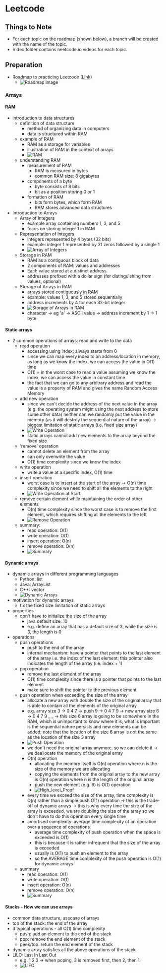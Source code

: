 # Leetcode
## Things to Note
- For each topic on the roadmap (shown below), a branch will be created with the name of the topic.
- Video folder contains neetcode.io videos for each topic.

## Preparation
- Roadmap to practicing Leetcode ([Link](https://neetcode.io/roadmap))
    - ![Roadmap Image](image/roadmap.png)

### Arrays
#### RAM
- introduction to data structures
    - definition of data structure
        - method of organizing data in computers
        - data is structured within RAM
    - example of RAM
        - RAM as a storage for variables
        - illustration of RAM in the context of arrays
        - ![RAM](image/ram.jpeg)
    - understanding RAM 
        - measurement of RAM
            - RAM is measured in bytes
            - common RAM size: 8 gigabytes
        - components of a byte
            - byte consists of 8 bits
            - bit as a position storing 0 or 1
        - formation of RAM
            - bits form bytes, which form RAM
            - RAM stores advanced data structures
- Introduction to Arrays
    - Array of Integers
        - example array containing numbers 1, 3, and 5
        - focus on storing integer 1 in RAM
    - Representation of Integers
        - integers represented by 4 bytes (32 bits)
        - example: integer 1 represented by 31 zeros followed by a single 1
        - ![Array of Integers](image/array.jpeg)
    - Storage in RAM
        - RAM as a contiguous block of data
        - 2 components of RAM: values and addresses
        - Each value stored at a distinct address.
        - addresses prefixed with a dollar sign (for distinguishing from values, optional)
    - Storage of Arrays in RAM
        - arrays stored contiguously in RAM
        - example: values 1, 3, and 5 stored sequentially
        - address increments by 4 for each 32-bit integer
        - ![Storage of Arrays in RAM](image/storage.jpeg)
        - character -> eg 'a' -> ASCII value -> address increment by 1 -> 1 byte

#### Static arrays
- 2 common operations of arrays: read and write to the data
    - read operation
        - accessing using index; always starts from 0
        - since we can map every index to an address/location in memory, as long as we know the index, we can access the value in O(1) time
        - O(1) = in the worst case to read a value assuming we know the index, we can access the value in constant time
        - the fact that we can go to any arbitrary address and read the value is a property of RAM and gives the name Random Access Memory
    - add new operation
        - since we can't decide the address of the next value in the array (e.g. the operating system might using the next address to store some other data) neither can we randomly put the value in the memory (as it will destroy the sequential nature of the array) -> biggest limitation of static arrays (i.e. fixed size array)
        - ![Write Operation](image/write.png)
        - static arrays cannot add new elements to the array beyond the fixed size
    - 'remove' operation
        - cannot delete an element from the array
        - can only overwrite the value
        - O(1) time complexity since we know the index
    - write operation
        - write a value at a specific index, O(1) time
    - insert operation
        - worst case is to insert at the start of the array -> O(n) time complexity since we need to shift all the elements to the right
        - ![Write Operation at Start](image/write_start.png)
    - remove certain element while maintaining the order of other elements
        - O(n) time complexity since the worst case is to remove the first element, which requires shifting all the elements to the left
        - ![Remove Operation](image/remove.png)
    - summary: 
        - read operation: O(1)
        - write operation: O(1)
        - insert operation: O(n)
        - remove operation: O(n)
        - ![Summary](image/summary.png)

#### Dynamic arrays
- dynamic arrays in different programming languages
    - Python: list
    - Java: ArrayList
    - C++: vector
    - ![Dynamic Arrays](image/dynamic.png)
- motivation for dynamic arrays
    - fix the fixed size limitation of static arrays
- properties
    - don't have to initialize the size of the array
        - java default size: 10
        - e.g. define an array that has a default size of 3, while the size is 3, the length is 0
- operations
    - push operations
        - push to the end of the array
        - internal mechanism: have a pointer that points to the last element of the array i.e. the index of the last element; this pointer also indicates the length of the array (i.e. index + 1)
    - pop operation
        - remove the last element of the array
        - O(1) time complexity since there is a pointer that points to the last element
        - make sure to shift the pointer to the previous element
    - push operation when exceeding the size of the array
        - allocate a new array with double the size of the original array that is able to contain all the elements of the original array
        - e.g. array size 3 -> 0 4 7 -> push 9 -> 0 4 7 9 -> new array size 6 -> 0 4 7 9 _ _ -> this size 6 array is going to be somewhere in the RAM, which is unimportant to know where it is, what is important is the sequential nature persists and new elements can be added; note that the location of the size 6 array is not the same as the location of the size 3 array
        - ![Push Operation](image/push.png)
        - we don't need the original array anymore, so we can delete it -> we deallocate the memory of the original array
        - O(n) operation
            - allocating the memory itself is O(n) operation where n is the size of the memory we are allocating
            - copying the elements from the original array to the new array is O(n) operation where n is the length of the original array
            - push the new element (e.g. 9) is O(1) operation
            - ![High_level_Proof](image/high_level_proof.png)
        - every time we exceed the size of the array, time complexity is O(n) rather than a simple push O(1) operation -> this is the trade-off of dynamic arrays -> this is why every time the size of the array is exceeded, we are doubling the size of the array so we don't have to do this operation every single time
        - amortised complexity: average time complexity of an operation over a sequence of operations
            - average time complexity of push operation when the space is exceeded is O(1)
            - this is because it is rather infrequent that the size of the array is exceeded
            - usually is O(1) to push an element to the array
            - so the AVERAGE time complexity of the push operation is O(1) for dynamic arrays
    - summary
        - read operation: O(1)
        - write operation: O(1)
        - insert operation: O(n)
        - remove operation: O(n)
        - ![Summary](image/summary2.png)

#### Stacks - How we can use arrays
- common data structure, usecase of  arrays
- top of the stack: the end of the array
- 3 typical operations - all O(1) time complexity
    - push: add an element to the end of the stack
    - pop: remove the end element of the stack
    - peek/top: return the end element of the stack
- dynamic array satisfies all the above operations of the stack
- LILO: Last In Last Out
    - e.g. 1 2 3 -> when poping, 3 is removed first, then 2, then 1
    - ![LIFO](image/lifo.png)